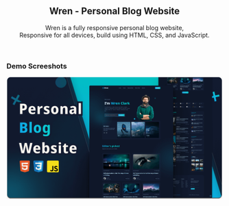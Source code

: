 <div align="center">
 

  <h2 align="center">Wren - Personal Blog Website</h2>

  Wren is a fully responsive personal blog website, <br />Responsive for all devices, build using HTML, CSS, and JavaScript.

</div>

<br />

### Demo Screeshots

![Wren Desktop Demo](./readme-images/desktop.png "Desktop Demo")


